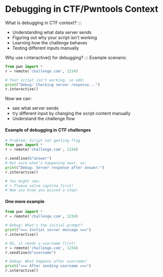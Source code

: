 # Debugging in CTF/Pwntools Context

What is debugging in CTF context? :::
- Understanding what data server sends
- Figuring out why your script isn't working
- Learning how the challenge behaves
- Testing different inputs manually

Why use r.interactive() for debugging? :::
Example scenario:
```python
from pwn import *
r = remote('challenge.com', 1234)

# Your script isn't working, so add:
print("Debug: Checking server response...")
r.interactive()
```
Now we can:
- see what server sends 
- try different input by changing the script content manually
- Understand the challenge flow
#### Example of debugging in CTF challenges
```py
# Problem: Script not getting flag
from pwn import *
r = remote('challenge.com', 1234)

r.sendline(b"answer")
# Not sure what's happening next, so:
print("Debug: Server response after answer:")
r.interactive()

# You might see:
# > Please solve captcha first!
# Now you know you missed a step!
```


#### One more example 

```py
from pwn import *
r = remote('challenge.com', 1234)

# Debug: What's the initial prompt?
print("=== Initial server message ===")
r.interactive()

# Oh, it needs a username first!
r = remote('challenge.com', 1234)
r.sendline(b"username")

# Debug: What happens after username?
print("=== After sending username ===")
r.interactive()
```
